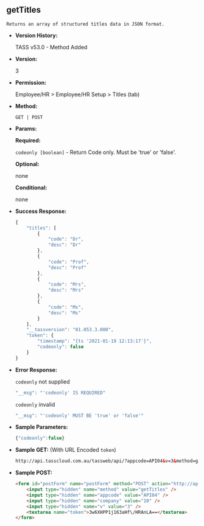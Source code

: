 **getTitles**
----
	Returns an array of structured titles data in JSON format.

* **Version History:**

	TASS v53.0 - Method Added

* **Version:**

	3

* **Permission:**

  	Employee/HR > Employee/HR Setup > Titles (tab)

* **Method:**

	`GET | POST`
  
* **Params:**

   **Required:**
 
	`codeonly [boolean]` - Return Code only. Must be 'true' or 'false'.                    

   **Optional:**

	none

   **Conditional:**

	none

* **Success Response:**

    ```javascript
	{
		"titles": [
			{
				"code": "Dr",
				"desc": "Dr"
			},
			{
				"code": "Prof",
				"desc": "Prof"
			},
			{
				"code": "Mrs",
				"desc": "Mrs"
			},
			{
				"code": "Ms",
				"desc": "Ms"
			}
		],
		"__tassversion": "01.053.3.000",
		"token": {
			"timestamp": "{ts '2021-01-19 12:13:17'}",
			"codeonly": false
		}
	}
    ```
 
* **Error Response:**

    `codeonly` not supplied
    ```javascript
    "__msg": "'codeonly' IS REQUIRED"
    ```

    `codeonly` invalid
    ```javascript
    "__msg": "'codeonly' MUST BE 'true' or 'false'"
    ```
    
* **Sample Parameters:**

	```javascript
	{"codeonly":false}
	```

* **Sample GET:** (With URL Encoded `token`)

	```HTML
	http://api.tasscloud.com.au/tassweb/api/?appcode=API04&v=3&method=getTitles&token=3w6XHPP1j163aHf%2FHRAnLA%3D%3D&company=10
	```
  
* **Sample POST:**

	```HTML
	<form id="postForm" name="postForm" method="POST" action="http://api.tasscloud.com.au/tassweb/api/">
		<input type="hidden" name="method" value="getTitles" />
		<input type="hidden" name="appcode" value="API04" />
		<input type="hidden" name="company" value="10" />
		<input type="hidden" name="v" value="3" />
		<textarea name="token">3w6XHPP1j163aHf\/HRAnLA==</textarea>
	</form>
	```
